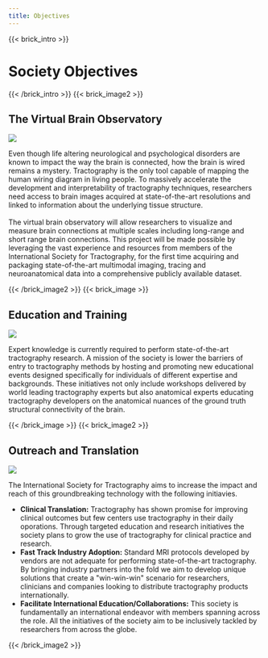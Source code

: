 ```yaml
---
title: Objectives
---
```

{{< brick_intro >}}

# Society Objectives

{{< /brick_intro >}}
{{< brick_image2 >}}

## The Virtual Brain Observatory

![](/uploads/illustrations/cuate/responsive.svg)

Even though life altering neurological and psychological disorders are known to impact the way the brain is connected, how the brain is wired remains a mystery. Tractography is the only tool capable of mapping the human wiring diagram in living people. To massively accelerate the development and interpretability of tractography techniques, researchers need access to brain images acquired at state-of-the-art resolutions and linked to information about the underlying tissue structure.
<br><br>
The virtual brain observatory will allow researchers to visualize and measure brain connections at multiple scales including long-range and short range brain connections.  This project will be made possible by leveraging the vast experience and resources from members of the International Society for Tractography, for the first time acquiring and packaging state-of-the-art multimodal imaging, tracing and neuroanatomical data into a comprehensive publicly available dataset.

{{< /brick_image2 >}}
{{< brick_image >}}

## Education and Training

![](/uploads/illustrations/cuate/version-control.svg)

Expert knowledge is currently required to perform state-of-the-art tractography research. A mission of the society is lower the barriers of entry to tractography methods by hosting and promoting new educational events designed specifically for individuals of different expertise and backgrounds. These initiatives not only include workshops delivered by world leading tractography experts but also anatomical experts educating tractography developers on the anatomical nuances of the ground truth structural connectivity of the brain.

{{< /brick_image >}}
{{< brick_image2 >}}

## Outreach and Translation

![](/uploads/illustrations/cuate/responsive.svg)

The International Society for Tractography aims to increase the impact and reach of this groundbreaking technology with the following initiavies.

- <b>Clinical Translation:</b> Tractography has shown promise for improving clinical outcomes but few centers use tractography in their daily oporations. Through targeted education and research initiatives the society plans to grow the use of tractography for clinical practice and research.
- <b>Fast Track Industry Adoption:</b> Standard MRI protocols developed by vendors are not adequate for performing state-of-the-art tractography. By bringing industry partners into the fold we aim to develop unique solutions that create a "win-win-win" scenario for researchers, clinicians and companies looking to distribute tractography products internationally.
- <b>Facilitate International Education/Collaborations:</b>  This society is fundamentally an international endeavor with members spanning across the role.  All the initiatives of the society aim to be inclusively tackled by researchers from across the globe.

{{< /brick_image2 >}}

